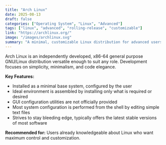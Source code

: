 ```yaml
---
title: "Arch Linux"
date: 2025-08-13
draft: false
categories: ["Operating System", "Linux", "Advanced"]
tags: ["linux", "advanced", "rolling-release", "customizable"]
link: "https://archlinux.org/"
image: "/images/archlinux.svg"
summary: "A minimal, customizable Linux distribution for advanced users who want full control."
---
```


Arch Linux is an independently developed, x86-64 general purpose GNU/Linux distribution versatile enough to suit any role. Development focuses on simplicity, minimalism, and code elegance.

**Key Features:**
- Installed as a minimal base system, configured by the user
- Ideal environment is assembled by installing only what is required or desired
- GUI configuration utilities are not officially provided
- Most system configuration is performed from the shell by editing simple text files
- Strives to stay bleeding edge, typically offers the latest stable versions of most software

**Recommended for:** Users already knowledgeable about Linux who want maximum control and customization.